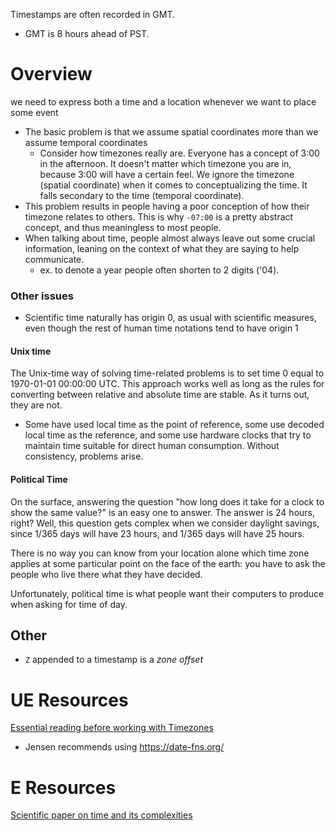 
Timestamps are often recorded in GMT.
- GMT is 8 hours ahead of PST.

# Overview
we need to express both a time and a location whenever we want to place some event
- The basic problem is that we assume spatial coordinates more than we assume temporal coordinates
	- Consider how timezones really are. Everyone has a concept of 3:00 in the afternoon. It doesn't matter which timezone you are in, because 3:00 will have a certain feel. We ignore the timezone (spatial coordinate) when it comes to conceptualizing the time. It falls secondary to the time (temporal coordinate).
- This problem results in people having a poor conception of how their timezone relates to others. This is why `-07:00` is a pretty abstract concept, and thus meaningless to most people.
- When talking about time, people almost always leave out some crucial information, leaning on the context of what they are saying to help communicate.
	- ex. to denote a year people often shorten to 2 digits ('04).

### Other issues
- Scientific time naturally has origin 0, as usual with scientific measures, even though the rest of human time notations tend to have origin 1

#### Unix time
The Unix-time way of solving time-related problems is to set time 0 equal to 1970-01-01 00:00:00 UTC. This approach works well as long as the rules for converting between relative and absolute time are stable. As it turns out, they are not.
- Some have used local time as the point of reference, some use decoded local time as the reference, and some use hardware clocks that try to maintain time suitable for direct human consumption. Without consistency, problems arise.

#### Political Time
On the surface, answering the question "how long does it take for a clock to show the same value?" is an easy one to answer. The answer is 24 hours, right? Well, this question gets complex when we consider daylight savings, since 1/365 days will have 23 hours, and 1/365 days will have 25 hours.

There is no way you can know from your location alone which time zone applies at some particular point on the face of the earth: you have to ask the people who live there what they have decided.

Unfortunately, political time is what people want their computers to produce when asking for time of day.

## Other
- `Z` appended to a timestamp is a *zone offset*

# UE Resources
[Essential reading before working with Timezones](https://zachholman.com/talk/utc-is-enough-for-everyone-right)
- Jensen recommends using https://date-fns.org/

# E Resources
[Scientific paper on time and its complexities](http://naggum.no/lugm-time.html)

